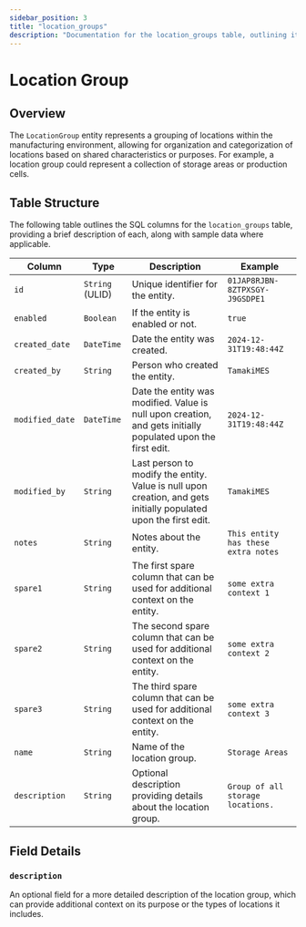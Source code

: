```yaml
---
sidebar_position: 3
title: "location_groups"
description: "Documentation for the location_groups table, outlining its columns and structure."
---
```


# Location Group

## Overview

The `LocationGroup` entity represents a grouping of locations within the manufacturing environment, allowing for
organization and categorization of locations based on shared characteristics or purposes. For example, a location group
could represent a collection of storage areas or production cells.

## Table Structure

The following table outlines the SQL columns for the `location_groups` table, providing a brief description of each,
along with sample data where applicable.

| Column          | Type            | Description                                                                                                      | Example                             |
|-----------------|-----------------|------------------------------------------------------------------------------------------------------------------|-------------------------------------|
| `id`            | `String` (ULID) | Unique identifier for the entity.                                                                                | `01JAP8RJBN-8ZTPXSGY-J9GSDPE1`      |
| `enabled`       | `Boolean`       | If the entity is enabled or not.                                                                                 | `true`                              |
| `created_date`  | `DateTime`      | Date the entity was created.                                                                                     | `2024-12-31T19:48:44Z`              |
| `created_by`    | `String`        | Person who created the entity.                                                                                   | `TamakiMES`                         |
| `modified_date` | `DateTime`      | Date the entity was modified. Value is null upon creation, and gets initially populated upon the first edit.     | `2024-12-31T19:48:44Z`              |
| `modified_by`   | `String`        | Last person to modify the entity. Value is null upon creation, and gets initially populated upon the first edit. | `TamakiMES`                         |
| `notes`         | `String`        | Notes about the entity.                                                                                          | `This entity has these extra notes` |
| `spare1`        | `String`        | The first spare column that can be used for additional context on the entity.                                    | `some extra context 1`              |
| `spare2`        | `String`        | The second spare column that can be used for additional context on the entity.                                   | `some extra context 2`              |
| `spare3`        | `String`        | The third spare column that can be used for additional context on the entity.                                    | `some extra context 3`              |
| `name`          | `String`        | Name of the location group.                                                                                      | `Storage Areas`                     |
| `description`   | `String`        | Optional description providing details about the location group.                                                 | `Group of all storage locations.`   |

## Field Details

### `description`

An optional field for a more detailed description of the location group, which can provide additional context on its
purpose or the types of locations it includes.
